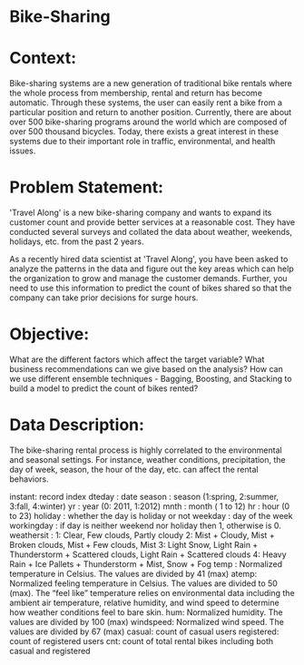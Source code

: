 # Bike-Sharing

# Context:
Bike-sharing systems are a new generation of traditional bike rentals where the whole process from membership, rental and return has become automatic. Through these systems, the user can easily rent a bike from a particular position and return to another position. Currently, there are about over 500 bike-sharing programs around the world which are composed of over 500 thousand bicycles. Today, there exists a great interest in these systems due to their important role in traffic, environmental, and health issues.

# Problem Statement:
'Travel Along' is a new bike-sharing company and wants to expand its customer count and provide better services at a reasonable cost. They have conducted several surveys and collated the data about weather, weekends, holidays, etc. from the past 2 years.

As a recently hired data scientist at 'Travel Along', you have been asked to analyze the patterns in the data and figure out the key areas which can help the organization to grow and manage the customer demands. Further, you need to use this information to predict the count of bikes shared so that the company can take prior decisions for surge hours.

# Objective:
What are the different factors which affect the target variable? What business recommendations can we give based on the analysis?
How can we use different ensemble techniques - Bagging, Boosting, and Stacking to build a model to predict the count of bikes rented?

# Data Description:
The bike-sharing rental process is highly correlated to the environmental and seasonal settings. For instance, weather conditions, precipitation, the day of week, season, the hour of the day, etc. can affect the rental behaviors.

instant: record index
dteday : date
season : season (1:spring, 2:summer, 3:fall, 4:winter)
yr : year (0: 2011, 1:2012)
mnth : month ( 1 to 12)
hr : hour (0 to 23)
holiday : whether the day is holiday or not
weekday : day of the week
workingday : if day is neither weekend nor holiday then 1, otherwise is 0.
weathersit :
1: Clear, Few clouds, Partly cloudy
2: Mist + Cloudy, Mist + Broken clouds, Mist + Few clouds, Mist
3: Light Snow, Light Rain + Thunderstorm + Scattered clouds, Light Rain + Scattered clouds
4: Heavy Rain + Ice Pallets + Thunderstorm + Mist, Snow + Fog
temp : Normalized temperature in Celsius. The values are divided by 41 (max)
atemp: Normalized feeling temperature in Celsius. The values are divided to 50 (max). The “feel like” temperature relies on environmental data including the ambient air temperature, relative humidity, and wind speed to determine how weather conditions feel to bare skin.
hum: Normalized humidity. The values are divided by 100 (max)
windspeed: Normalized wind speed. The values are divided by 67 (max)
casual: count of casual users
registered: count of registered users
cnt: count of total rental bikes including both casual and registered

